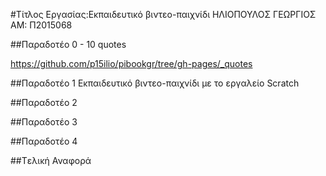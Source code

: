 ﻿#Τίτλος Εργασίας:Εκπαιδευτικό βιντεο-παιχνίδι 
ΗΛΙΟΠΟΥΛΟΣ ΓΕΩΡΓΙΟΣ
ΑΜ: Π2015068

##Παραδοτέο 0 - 10 quotes

https://github.com/p15ilio/pibookgr/tree/gh-pages/_quotes 

##Παραδοτέο 1
Εκπαιδευτικό βιντεο-παιχνίδι με το εργαλείο  Scratch


##Παραδοτέο 2


##Παραδοτέο 3


##Παραδοτέο 4


##Tελική Αναφορά

